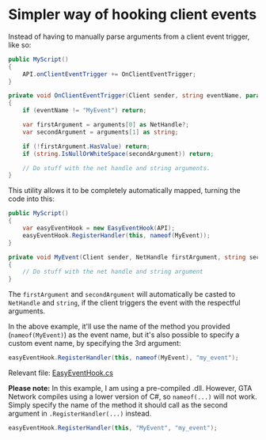 # Simpler way of hooking client events

Instead of having to manually parse arguments from a client event trigger, like so:

```cs
public MyScript()
{
	API.onClientEventTrigger += OnClientEventTrigger;
}

private void OnClientEventTrigger(Client sender, string eventName, params object[] arguments)
{
	if (eventName != "MyEvent") return;

	var firstArgument = arguments[0] as NetHandle?;
	var secondArgument = arguments[1] as string;

	if (!firstArgument.HasValue) return;
	if (string.IsNullOrWhiteSpace(secondArgument)) return;

	// Do stuff with the net handle and string arguments.
}
```

This utility allows it to be completely automatically mapped, turning the code into this:

```cs
public MyScript()
{
	var easyEventHook = new EasyEventHook(API);
	easyEventHook.RegisterHandler(this, nameof(MyEvent));
}

private void MyEvent(Client sender, NetHandle firstArgument, string secondArgument)
{
	// Do stuff with the net handle and string argument
}
```

The `firstArgument` and `secondArgument` will automatically be casted to `NetHandle` and `string`, if the client triggers the event with the respectful arguments.

In the above example, it'll use the name of the method you provided (`nameof(MyEvent)`) as the event name, but it's also possible to specify a custom event name, by specifying the 3rd argument:

```cs
easyEventHook.RegisterHandler(this, nameof(MyEvent), "my_event");
```

Relevant file: [EasyEventHook.cs](https://github.com/Rene-Sackers/gta-network-easy-event-hook/blob/master/src/GTANEasyEventHook.GTA/resources/easyeh/Server/EasyEventHook.cs)
    
**Please note:**
In this example, I am using a pre-compiled .dll. However, GTA Network compiles using a lower version of C#, so `nameof(...)` will not work. Simply specify the name of the method it should call as the second argument in `.RegisterHandler(...)` instead.

```cs
easyEventHook.RegisterHandler(this, "MyEvent", "my_event");
```

